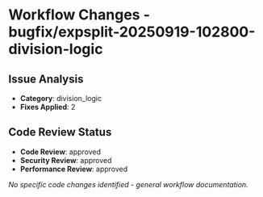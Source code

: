 # Workflow Changes - bugfix/expsplit-20250919-102800-division-logic

## Issue Analysis
- **Category**: division_logic
- **Fixes Applied**: 2

## Code Review Status
- **Code Review**: approved
- **Security Review**: approved
- **Performance Review**: approved

*No specific code changes identified - general workflow documentation.*
